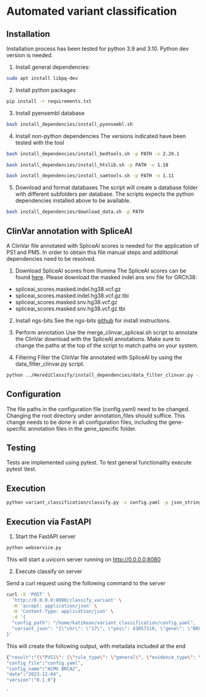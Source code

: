 # Automated variant classification

## Installation
Installation process has been tested for python 3.9 and 3.10.
Python dev version is needed.

1. Install general dependencies:
```sh
sudo apt install libpq-dev
```

2. Install python packages
```sh
pip install -r requirements.txt
```

3. Install pyensembl database
```sh
bash install_dependencies/install_pyensembl.sh
```

4. Install non-python dependencies
The versions indicated have been tested with the tool
```sh
bash install_dependencies/install_bedtools.sh -p PATH -v 2.29.1
```
```sh
bash install_dependencies/install_htslib.sh -p PATH -v 1.18
```
```sh
bash install_dependencies/install_samtools.sh -p PATH -v 1.11
```

5. Download and format databases
The script will create a database folder with different subfolders per database.
The scripts expects the python dependencies installed above to be available.
```sh
bash install_dependencies/download_data.sh -p PATH
```

## ClinVar annotation with SpliceAI
A ClinVar file annotated with SpliceAI scores is needed for the application of PS1 and PM5.
In order to obtain this file manual steps and additional dependencies need to be resolved.

1. Download SpliceAI scores from Illumina
The SpliceAI scores can be found [here](https://basespace.illumina.com/analyses/194103939/files?projectId=66029966).
Please download the masked indel ans snv file for GRCh38:
- spliceai_scores.masked.indel.hg38.vcf.gz
- spliceai_scores.masked.indel.hg38.vcf.gz.tbi
- spliceai_scores.masked.snv.hg38.vcf.gz
- spliceai_scores.masked.snv.hg38.vcf.gz.tbi

2. Install ngs-bits
See the ngs-bits [github](https://github.com/imgag/ngs-bits) for install instructions.

3. Perform annotation
Use the merge_clinvar_spliceai.sh script to annotate the ClinVar download with the SpliceAI annotations. Make sure to change the paths at the top of the script to match paths on your system.

4. Filtering
Filter the ClinVar file annotated with SpliceAI by using the data_filter_clinvar.py script.
```sh
python ../HerediClassify/install_dependencies/data_filter_clinvar.py -i path_to/clinvar_spliceai_all_sorted.vcf.gz
```

## Configuration
The file paths in the configuration file (config.yaml) need to be changed. Changing the root directory under annotation_files should suffice.
This change needs to be done in all configuration files, including the gene-specific annotation files in the gene_specific folder.

## Testing
Tests are implemented using pytest. To test general functionality execute pytest \test.

## Execution
```sh
python variant_classification/classify.py -c config.yaml -p json_string
```

## Execution via FastAPI
1. Start the FastAPI server
```sh
python webservice.py
```
This will start a uvicorn server running on http://0.0.0.0:8080

2. Execute classify on server

Send a curl request using the following command to the server
```sh
curl -X 'POST' \
  'http://0.0.0.0:8080/classify_variant' \
  -H 'accept: application/json' \
  -H 'Content-Type: application/json' \
  -d '{
  "config_path": "/home/katzkean/variant_classification/config.yaml",
  "variant_json": "{\"chr\": \"17\", \"pos\": 43057110, \"gene\": \"BRCA1\", \"ref\": \"A\", \"alt\": \"C\", \"variant_type\": [\"missense_variant\"], \"variant_effect\": [{\"transcript\": \"ENST00000357654\", \"hgvs_c\": \"c.5219T>G\", \"hgvs_p\": \"p.Val1740Gly\", \"variant_type\": [\"missense_variant\"], \"exon\": 19}, {\"transcript\": \"ENST00000471181\", \"hgvs_c\": \"c.5282T>G\", \"hgvs_p\": \"p.Val1761Gly\", \"variant_type\": [\"missense_variant\"], \"exon\": 20}], \"splicing_prediction_tools\": {\"SpliceAI\": 0.5}, \"pathogenicity_prediction_tools\": {\"REVEL\": 0.5, \"BayesDel\": 0.5}, \"gnomAD\": {\"AF\": 0.007, \"AC\": 12, \"popmax\": \"EAS\", \"popmax_AF\": 0.009, \"popmax_AC\": 5}, \"FLOSSIES\": {\"AFR\": 9, \"EUR\": 130}, \"mRNA_analysis\": {\"performed\": true, \"pathogenic\": true, \"benign\": true}, \"functional_data\": {\"performed\": true, \"pathogenic\": true, \"benign\": true}, \"prior\": 0.25, \"co-occurrence\": 0.56, \"segregation\": 0.56, \"multifactorial_log-likelihood\": 0.56, \"VUS_task_force_domain\": true, \"cancer_hotspot\": true, \"cold_spot\": true}"
}'
```
This will create the following output, with metadata included at the end

```sh
{"result":"{\"PVS1\": {\"rule_type\": \"general\", \"evidence_type\": \"pathogenic\", \"status\": false, \"strength\": \"very_strong\", \"comment\": \"PVS1 does not apply to this variant, as PVS1 does not apply to variant types missense_variant.\"}, \"PS1_protein\": {\"rule_type\": \"protein\", \"evidence_type\": \"pathogenic\", \"status\": false, \"strength\": \"strong\", \"comment\": \"No ClinVar entries found that show the same amino acid change as pathogneic.\"}, \"PS1_splicing\": {\"rule_type\": \"splicing\", \"evidence_type\": \"pathogenic\", \"status\": false, \"strength\": \"strong\", \"comment\": \"No ClinVar entries found that show splice variants at the same nucleotide position as pathogenic..\"}, \"PM1\": {\"rule_type\": \"general\", \"evidence_type\": \"pathogenic\", \"status\": true, \"strength\": \"moderate\", \"comment\": \"Variant in mutational hotspot.\"}, \"PM2\": {\"rule_type\": \"general\", \"evidence_type\": \"pathogenic\", \"status\": false, \"strength\": \"moderate\", \"comment\": \"Variant occures with 0.009 in GnomAD subpopulation EAS.\"}, \"PM4\": {\"rule_type\": \"general\", \"evidence_type\": \"pathogenic\", \"status\": false, \"strength\": \"moderate\", \"comment\": \"PM4 does not apply to this variant, as PVS1 does not apply to variant types missense_variant.\"}, \"PM5_protein\": {\"rule_type\": \"protein\", \"evidence_type\": \"pathogenic\", \"status\": false, \"strength\": \"moderate\", \"comment\": \"No ClinVar entries found that show an amino acid change in the same position as pathogenic.\"}, \"PM5_splicing\": {\"rule_type\": \"splicing\", \"evidence_type\": \"pathogenic\", \"status\": false, \"strength\": \"moderate\", \"comment\": \"No ClinVar entries found that show variant in the same splice site as pathogenic.\"}, \"PP3_protein\": {\"rule_type\": \"protein\", \"evidence_type\": \"pathogenic\", \"status\": false, \"strength\": \"supporting\", \"comment\": \"Variant is not predicted to be pathogenic by REVEL.\"}, \"PP3_splicing\": {\"rule_type\": \"splicing\", \"evidence_type\": \"pathogenic\", \"status\": true, \"strength\": \"supporting\", \"comment\": \"Variant is predicted to have a splice effect by SpliceAI.\"}, \"BA1\": {\"rule_type\": \"general\", \"evidence_type\": \"benign\", \"status\": false, \"strength\": \"stand_alone\", \"comment\": \"Variant occures with 0.009 in GnomAD subpopulation EAS.\"}, \"BS1\": {\"rule_type\": \"general\", \"evidence_type\": \"benign\", \"status\": false, \"strength\": \"strong\", \"comment\": \"Variant occures with 0.009 in GnomAD subpopulation EAS.\"}, \"BS2\": {\"rule_type\": \"general\", \"evidence_type\": \"benign\", \"status\": true, \"strength\": \"strong\", \"comment\": \"The variant occures 130 in FLOSSIES.\"}, \"BP3\": {\"rule_type\": \"general\", \"evidence_type\": \"benign\", \"status\": false, \"strength\": \"supporting\", \"comment\": \"BP3 does not apply to this variant, as BP3 does not apply to variant types missense_variant.\"}, \"BP4_protein\": {\"rule_type\": \"protein\", \"evidence_type\": \"benign\", \"status\": false, \"strength\": \"supporting\", \"comment\": \"Variant is not predicted to be benign REVEL.\"}, \"BP4_splicing\": {\"rule_type\": \"splicing\", \"evidence_type\": \"benign\", \"status\": false, \"strength\": \"supporting\", \"comment\": \"Variant is not predicted to have no splicing effect by SpliceAI.\"}, \"BP7_splicing\": {\"rule_type\": \"splicing\", \"evidence_type\": \"benign\", \"status\": false, \"strength\": \"supporting\", \"comment\": \"Variant is not predicted to have no splicing effect by SpliceAI.\"}}",
"config_file":"config.yaml",
"config_name":"ACMG BRCA2",
"date":"2023-12-04",
"version":"0.1.0"}
```

`
